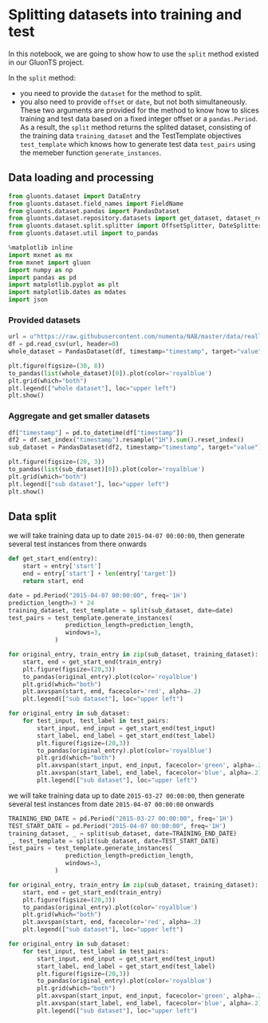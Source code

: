 # Splitting datasets into training and test

In this notebook, we are going to show how to use the `split` method existed in our GluonTS project.

In the `split` method:
- you need to provide the `dataset` for the method to split.
- you also need to provide `offset` or `date`, but not both simultaneously. These two arguments are provided for the method to know how to slices training and test data based on a fixed integer offset or a ``pandas.Period``.
As a result, the `split` method returns the splited dataset, consisting of the training data `training_dataset` and the TestTemplate objectives `test_template` which knows how to generate test data `test_pairs` using the memeber function `generate_instances`.


## Data loading and processing


```python
from gluonts.dataset import DataEntry
from gluonts.dataset.field_names import FieldName
from gluonts.dataset.pandas import PandasDataset
from gluonts.dataset.repository.datasets import get_dataset, dataset_recipes
from gluonts.dataset.split.splitter import OffsetSplitter, DateSplitter, split
from gluonts.dataset.util import to_pandas
```


```python
%matplotlib inline
import mxnet as mx
from mxnet import gluon
import numpy as np
import pandas as pd
import matplotlib.pyplot as plt
import matplotlib.dates as mdates
import json
```

### Provided datasets


```python
url = u"https://raw.githubusercontent.com/numenta/NAB/master/data/realTweets/Twitter_volume_AMZN.csv"
df = pd.read_csv(url, header=0)
whole_dataset = PandasDataset(df, timestamp="timestamp", target="value")
```


```python
plt.figure(figsize=(30, 8))
to_pandas(list(whole_dataset)[0]).plot(color='royalblue')
plt.grid(which="both")
plt.legend(["whole dataset"], loc="upper left")
plt.show()
```

### Aggregate and get smaller datasets


```python
df["timestamp"] = pd.to_datetime(df["timestamp"])
df2 = df.set_index("timestamp").resample("1H").sum().reset_index()
sub_dataset = PandasDataset(df2, timestamp="timestamp", target="value")
```


```python
plt.figure(figsize=(20, 3))
to_pandas(list(sub_dataset)[0]).plot(color='royalblue')
plt.grid(which="both")
plt.legend(["sub dataset"], loc="upper left")
plt.show()
```

## Data split

we will take training data up to date `2015-04-07 00:00:00`, then generate several test instances from there onwards


```python
def get_start_end(entry):
    start = entry['start']
    end = entry['start'] + len(entry['target'])
    return start, end
```


```python
date = pd.Period("2015-04-07 00:00:00", freq='1H')
prediction_length=3 * 24
training_dataset, test_template = split(sub_dataset, date=date)
test_pairs = test_template.generate_instances(
                prediction_length=prediction_length,
                windows=3,
             )
```


```python
for original_entry, train_entry in zip(sub_dataset, training_dataset):
    start, end = get_start_end(train_entry)
    plt.figure(figsize=(20,3))
    to_pandas(original_entry).plot(color='royalblue')
    plt.grid(which="both")
    plt.axvspan(start, end, facecolor='red', alpha=.2)
    plt.legend(["sub dataset"], loc="upper left")

for original_entry in sub_dataset:
    for test_input, test_label in test_pairs:
        start_input, end_input = get_start_end(test_input)
        start_label, end_label = get_start_end(test_label)
        plt.figure(figsize=(20,3))
        to_pandas(original_entry).plot(color='royalblue')
        plt.grid(which="both")
        plt.axvspan(start_input, end_input, facecolor='green', alpha=.2)
        plt.axvspan(start_label, end_label, facecolor='blue', alpha=.2)
        plt.legend(["sub dataset"], loc="upper left")
```

we will take training data up to date `2015-03-27 00:00:00`, then generate several test instances from date `2015-04-07 00:00:00` onwards


```python
TRAINING_END_DATE = pd.Period("2015-03-27 00:00:00", freq='1H')
TEST_START_DATE = pd.Period("2015-04-07 00:00:00", freq='1H')
training_dataset, _ = split(sub_dataset, date=TRAINING_END_DATE)
_, test_template = split(sub_dataset, date=TEST_START_DATE)
test_pairs = test_template.generate_instances(
                prediction_length=prediction_length,
                windows=3,
             )
```


```python
for original_entry, train_entry in zip(sub_dataset, training_dataset):
    start, end = get_start_end(train_entry)
    plt.figure(figsize=(20,3))
    to_pandas(original_entry).plot(color='royalblue')
    plt.grid(which="both")
    plt.axvspan(start, end, facecolor='red', alpha=.2)
    plt.legend(["sub dataset"], loc="upper left")

for original_entry in sub_dataset:
    for test_input, test_label in test_pairs:
        start_input, end_input = get_start_end(test_input)
        start_label, end_label = get_start_end(test_label)
        plt.figure(figsize=(20,3))
        to_pandas(original_entry).plot(color='royalblue')
        plt.grid(which="both")
        plt.axvspan(start_input, end_input, facecolor='green', alpha=.2)
        plt.axvspan(start_label, end_label, facecolor='blue', alpha=.2)
        plt.legend(["sub dataset"], loc="upper left")
```
